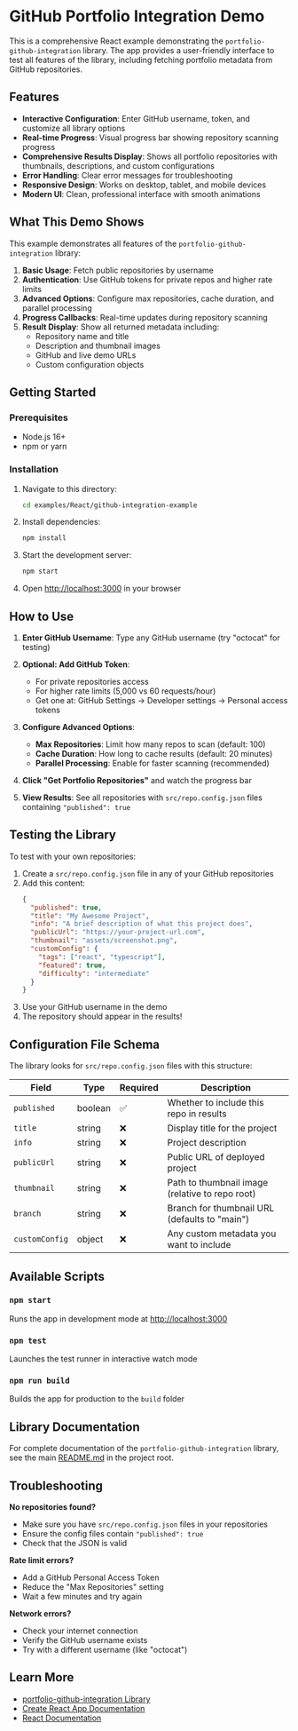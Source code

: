 # GitHub Portfolio Integration Demo

This is a comprehensive React example demonstrating the `portfolio-github-integration` library. The app provides a user-friendly interface to test all features of the library, including fetching portfolio metadata from GitHub repositories.

## Features

- **Interactive Configuration**: Enter GitHub username, token, and customize all library options
- **Real-time Progress**: Visual progress bar showing repository scanning progress
- **Comprehensive Results Display**: Shows all portfolio repositories with thumbnails, descriptions, and custom configurations
- **Error Handling**: Clear error messages for troubleshooting
- **Responsive Design**: Works on desktop, tablet, and mobile devices
- **Modern UI**: Clean, professional interface with smooth animations

## What This Demo Shows

This example demonstrates all features of the `portfolio-github-integration` library:

1. **Basic Usage**: Fetch public repositories by username
2. **Authentication**: Use GitHub tokens for private repos and higher rate limits
3. **Advanced Options**: Configure max repositories, cache duration, and parallel processing
4. **Progress Callbacks**: Real-time updates during repository scanning
5. **Result Display**: Show all returned metadata including:
   - Repository name and title
   - Description and thumbnail images
   - GitHub and live demo URLs
   - Custom configuration objects

## Getting Started

### Prerequisites

- Node.js 16+ 
- npm or yarn

### Installation

1. Navigate to this directory:
   ```bash
   cd examples/React/github-integration-example
   ```

2. Install dependencies:
   ```bash
   npm install
   ```

3. Start the development server:
   ```bash
   npm start
   ```

4. Open [http://localhost:3000](http://localhost:3000) in your browser

## How to Use

1. **Enter GitHub Username**: Type any GitHub username (try "octocat" for testing)

2. **Optional: Add GitHub Token**: 
   - For private repositories access
   - For higher rate limits (5,000 vs 60 requests/hour)
   - Get one at: GitHub Settings → Developer settings → Personal access tokens

3. **Configure Advanced Options**:
   - **Max Repositories**: Limit how many repos to scan (default: 100)
   - **Cache Duration**: How long to cache results (default: 20 minutes)
   - **Parallel Processing**: Enable for faster scanning (recommended)

4. **Click "Get Portfolio Repositories"** and watch the progress bar

5. **View Results**: See all repositories with `src/repo.config.json` files containing `"published": true`

## Testing the Library

To test with your own repositories:

1. Create a `src/repo.config.json` file in any of your GitHub repositories
2. Add this content:
   ```json
   {
     "published": true,
     "title": "My Awesome Project",
     "info": "A brief description of what this project does",
     "publicUrl": "https://your-project-url.com",
     "thumbnail": "assets/screenshot.png",
     "customConfig": {
       "tags": ["react", "typescript"],
       "featured": true,
       "difficulty": "intermediate"
     }
   }
   ```
3. Use your GitHub username in the demo
4. The repository should appear in the results!

## Configuration File Schema

The library looks for `src/repo.config.json` files with this structure:

| Field | Type | Required | Description |
|-------|------|----------|-------------|
| `published` | boolean | ✅ | Whether to include this repo in results |
| `title` | string | ❌ | Display title for the project |
| `info` | string | ❌ | Project description |
| `publicUrl` | string | ❌ | Public URL of deployed project |
| `thumbnail` | string | ❌ | Path to thumbnail image (relative to repo root) |
| `branch` | string | ❌ | Branch for thumbnail URL (defaults to "main") |
| `customConfig` | object | ❌ | Any custom metadata you want to include |

## Available Scripts

### `npm start`
Runs the app in development mode at [http://localhost:3000](http://localhost:3000)

### `npm test`
Launches the test runner in interactive watch mode

### `npm run build`
Builds the app for production to the `build` folder

## Library Documentation

For complete documentation of the `portfolio-github-integration` library, see the main [README.md](../../../README.md) in the project root.

## Troubleshooting

**No repositories found?**
- Make sure you have `src/repo.config.json` files in your repositories
- Ensure the config files contain `"published": true`
- Check that the JSON is valid

**Rate limit errors?**
- Add a GitHub Personal Access Token
- Reduce the "Max Repositories" setting
- Wait a few minutes and try again

**Network errors?**
- Check your internet connection
- Verify the GitHub username exists
- Try with a different username (like "octocat")

## Learn More

- [portfolio-github-integration Library](../../../README.md)
- [Create React App Documentation](https://facebook.github.io/create-react-app/docs/getting-started)
- [React Documentation](https://reactjs.org/)
